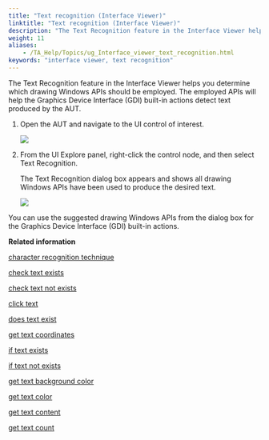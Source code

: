 ```yaml
--- 
title: "Text recognition (Interface Viewer)"
linktitle: "Text recognition (Interface Viewer)"
description: "The Text Recognition feature in the Interface Viewer helps you determine which drawing Windows APIs should be employed. The employed APIs will help the Graphics Device Interface (GDI) built-in actions detect text produced by the AUT."
weight: 11
aliases: 
    - /TA_Help/Topics/ug_Interface_viewer_text_recognition.html
keywords: "interface viewer, text recognition"
---
```


The Text Recognition feature in the Interface Viewer helps you determine which drawing Windows APIs should be employed. The employed APIs will help the Graphics Device Interface \(GDI\) built-in actions detect text produced by the AUT.

1.  Open the AUT and navigate to the UI control of interest.

    ![](/images/TA_Help/Images/viewer_drawing_functions.png)

2.  From the UI Explore panel, right-click the control node, and then select Text Recognition.

    The Text Recognition dialog box appears and shows all drawing Windows APIs have been used to produce the desired text.

    ![](/images/TA_Help/Images/Text_recognition_dlg.png)


You can use the suggested drawing Windows APIs from the dialog box for the Graphics Device Interface \(GDI\) built-in actions.



**Related information**  


[character recognition technique](/automation-guide/action-based-testing-language/built-in-settings/other-settings/character-recognition-technique)

[check text exists](/automation-guide/action-based-testing-language/built-in-actions/user-interface-actions/optical-character-recognition/check-text-exists)

[check text not exists](/automation-guide/action-based-testing-language/built-in-actions/user-interface-actions/optical-character-recognition/check-text-not-exists)

[click text](/automation-guide/action-based-testing-language/built-in-actions/user-interface-actions/optical-character-recognition/click-text)

[does text exist](/automation-guide/action-based-testing-language/built-in-actions/user-interface-actions/optical-character-recognition/does-text-exist)

[get text coordinates](/automation-guide/action-based-testing-language/built-in-actions/user-interface-actions/optical-character-recognition/get-text-coordinates)

[if text exists](/automation-guide/action-based-testing-language/built-in-actions/user-interface-actions/optical-character-recognition/if-text-exists)

[if text not exists](/automation-guide/action-based-testing-language/built-in-actions/user-interface-actions/optical-character-recognition/if-text-not-exists)

[get text background color](/automation-guide/action-based-testing-language/built-in-actions/user-interface-actions/optical-character-recognition/get-text-background-color)

[get text color](/automation-guide/action-based-testing-language/built-in-actions/user-interface-actions/optical-character-recognition/get-text-color)

[get text content](/automation-guide/action-based-testing-language/built-in-actions/user-interface-actions/optical-character-recognition/get-text-content)

[get text count](/automation-guide/action-based-testing-language/built-in-actions/user-interface-actions/optical-character-recognition/get-text-count)

